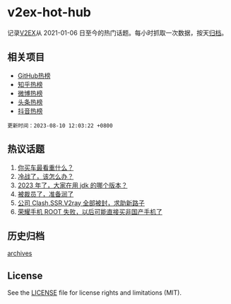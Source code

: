 # v2ex-hot-hub

 记录[V2EX](https://www.v2ex.com/)从 2021-01-06 日至今的热门话题。每小时抓取一次数据，按天[归档](archives)。
 
 ## 相关项目

- [GitHub热榜](https://github.com/it985/github-hot-hub)
- [知乎热榜](https://github.com/it985/zhihu-hot-hub)
- [微博热榜](https://github.com/it985/weibo-hot-hub)
- [头条热榜](https://github.com/it985/toutiao-hot-hub)
- [抖音热榜](https://github.com/it985/douyin-hot-hub)


 `更新时间：2023-08-10 12:03:22 +0800`

## 热议话题

1. [你买车最看重什么？](https://www.v2ex.com/t/963755)
1. [冷战了，该怎么办？](https://www.v2ex.com/t/963959)
1. [2023 年了，大家在用 jdk 的哪个版本？](https://www.v2ex.com/t/963756)
1. [被裁员了，准备润了](https://www.v2ex.com/t/963878)
1. [公司 Clash,SSR,V2ray 全部被封，求助新路子](https://www.v2ex.com/t/963849)
1. [荣耀手机 ROOT 失败，以后可能直接买非国产手机了](https://www.v2ex.com/t/963863)

## 历史归档

[archives](archives)

## License

See the [LICENSE](LICENSE) file for license rights and limitations (MIT).
